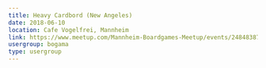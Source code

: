 ```yaml
---
title: Heavy Cardbord (New Angeles)
date: 2018-06-10
location: Cafe Vogelfrei, Mannheim
link: https://www.meetup.com/Mannheim-Boardgames-Meetup/events/248483872/
usergroup: bogama
type: usergroup
---
```

